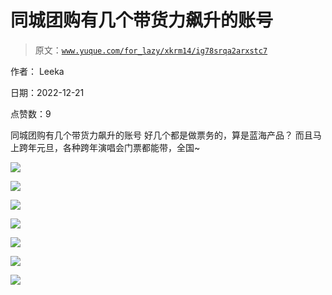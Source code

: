# 同城团购有几个带货力飙升的账号

> 原文：[`www.yuque.com/for_lazy/xkrm14/ig78srqa2arxstc7`](https://www.yuque.com/for_lazy/xkrm14/ig78srqa2arxstc7)

作者： Leeka

日期：2022-12-21

点赞数：9

同城团购有几个带货力飙升的账号 好几个都是做票务的，算是蓝海产品？ 而且马上跨年元旦，各种跨年演唱会门票都能带，全国~

![](img/f8f38278fdc1acbd9bc57094a4d11e1b.png)

![](img/59abb666589362082f9dcf120a6f69f4.png)

![](img/65f03386561e5795ff77d1a13d4ce32f.png)

![](img/d66901596c47b04efe2200ec9073dcbf.png)

![](img/ba87edc15f4700a730dfc25589c6d188.png)

![](img/77fe18b00d4a1014694472d2b96401ec.png)

![](img/7311a37638d84de9dc2ed5be43f1f4a6.png)

